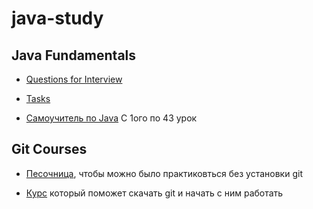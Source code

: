 # java-study

## Java Fundamentals
    
- [Questions for Interview](https://github.com/enFaust/java-study/blob/main/JavaFundamentals/questions_for_interview.md)

- [Tasks](https://github.com/enFaust/java-study/blob/main/JavaFundamentals/tasks.md)

- [Самоучитель по Java](https://vertex-academy.com/tutorials/ru/samouchitel-po-java-s-nulya/) C 1ого по 43 урок
 
## Git Courses

- [Песочница](https://learngitbranching.js.org/?locale=ru_RU), чтобы можно было практиковться без установки git

- [Курс](https://githowto.com/ru) который поможет скачать git и начать с ним работать

